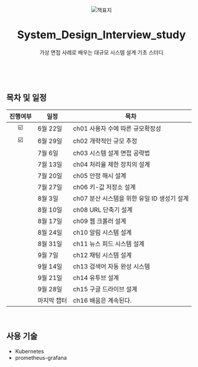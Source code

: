 <div align="center">

![책표지](https://github.com/alpapago/System_Design_Interview_study/assets/117890994/c235e3b4-bf02-4ef2-a861-33543fab578e)


# System_Design_Interview_study

가상 면접 사례로 배우는 대규모 시스템 설계 기초 스터디
</br>
</br>
</div>


</br>

<br>

## 목차 및 일정
|진행여부|일정|목차|
|:-:|-------|----------------|
|☑️|6월 22일|ch01 사용자 수에 따른 규모확장성 |
|☑️|6월 29일|ch02 개략적인 규모 추정|
||7월 6일|ch03 시스템 설계 면접 공략법|
||7월 13일|ch04 처리율 제한 장치의 설계|
||7월 20일|ch05 안정 해시 설계|
||7월 27일|ch06 키-값 저장소 설계|
||8월 3일|ch07 분산 시스템을 위한 유일 ID 생성기 설계|
||8월 10일|ch08 URL 단축기 설계|
||8월 17일|ch09 웹 크롤러 설계|
||8월 24일|ch10 알림 시스템 설계|
||8월 31일|ch11 뉴스 피드 시스템 설계|
||9월 7일|ch12 채팅 시스템 설계|
||9월 14일|ch13 검색어 자동 완성 시스템|
||9월 21일|ch14 유투브 설계|
||9월 28일|ch15 구글 드라이브 설계|
||마지막 챕터|ch16 배움은 계속된다.|

</br>

## 사용 기술

- Kubernetes
- prometheus-grafana
